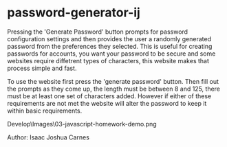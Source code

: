 # password-generator-ij
Pressing the 'Generate Password' button prompts for password configuration settings and then provides the user a randomly generated password from the preferences they selected.
This is useful for creating passwords for accounts, you want your password to be secure and some websites require diffetrent types of characters, this website makes that process simple and fast.

To use the website first press the 'generate password' button. Then fill out the prompts as they come up, the length must be between 8 and 125, there must be at least one set of characters added. However if either of these requirements are not met the website will alter the password to keep it within basic requirements.

Develop\Images\03-javascript-homework-demo.png

Author: Isaac Joshua Carnes
